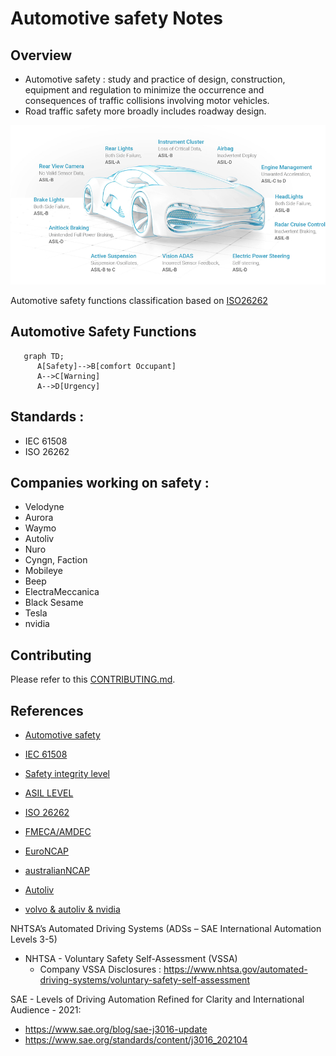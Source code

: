 # Automotive safety Notes

## Overview 

- Automotive safety : study and practice of design, construction, equipment and regulation to minimize the occurrence and consequences of traffic collisions involving motor vehicles. 
- Road traffic safety more broadly includes roadway design.

![ASIL level - funtions](./ASIL-CarGraphic.jpg.imgw.850.x.jpg) 

Automotive safety functions classification based on [ISO26262](https://en.wikipedia.org/wiki/ISO_26262)
## Automotive Safety Functions

```mermaid
   graph TD;
      A[Safety]-->B[comfort Occupant]
      A-->C[Warning]
      A-->D[Urgency]
```                        

## Standards : 
- IEC 61508
- ISO 26262

## Companies working on safety : 

- Velodyne
- Aurora
- Waymo
- Autoliv
- Nuro
- Cyngn, Faction
- Mobileye
- Beep
- ElectraMeccanica
- Black Sesame
- Tesla
- nvidia



## Contributing

Please refer to this [CONTRIBUTING.md](../../CONTRIBUTING.md).

## References 

- [Automotive safety](https://en.wikipedia.org/wiki/Automotive_safety)
  
- [IEC 61508](https://en.wikipedia.org/wiki/IEC_61508)
  
- [Safety integrity level](https://en.wikipedia.org/wiki/Safety_integrity_level)
  
- [ASIL LEVEL](https://en.wikipedia.org/wiki/Automotive_Safety_Integrity_Level)
  
- [ISO 26262](https://en.wikipedia.org/wiki/ISO_26262)
  
- [FMECA/AMDEC](https://en.wikipedia.org/wiki/Failure_mode,_effects_and_criticality_analysis)
  
- [EuroNCAP](https://www.euroncap.com/en)
  
- [australianNCAP](https://www.ancap.com.au/)
  
- [Autoliv](https://www.autoliv.com/safety-solutions)
  
- [volvo & autoliv & nvidia](https://www.media.volvocars.com/ch/fr-ch/media/pressreleases/207309/volvo-cars-and-autoliv-autonomous-driving-joint-venture-zenuity-starts-operations)

NHTSA’s Automated Driving Systems (ADSs – SAE International Automation Levels 3-5) 

- NHTSA - Voluntary Safety Self-Assessment (VSSA)
  - Company VSSA Disclosures : https://www.nhtsa.gov/automated-driving-systems/voluntary-safety-self-assessment


SAE - Levels of Driving Automation Refined for Clarity and International Audience - 2021: 
   - https://www.sae.org/blog/sae-j3016-update
   - https://www.sae.org/standards/content/j3016_202104


